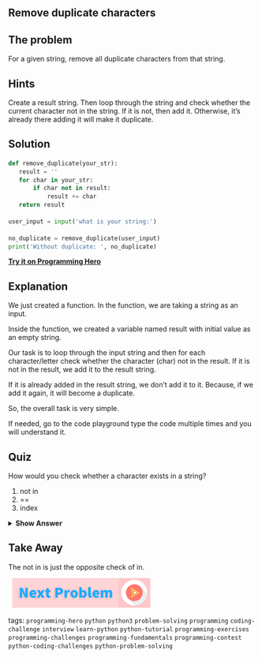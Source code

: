 
## Remove duplicate characters

## The problem
For a given string, remove all duplicate characters from that string.

## Hints
Create a result string. Then loop through the string and check whether the current character not in the string. If it is not, then add it. Otherwise, it’s already there adding it will make it duplicate.

## Solution
```python
def remove_duplicate(your_str):
   result = ''
   for char in your_str:
       if char not in result:
           result += char
   return result
 
user_input = input('what is your string:')
 
no_duplicate = remove_duplicate(user_input)
print('Without duplicate: ', no_duplicate)
```
**[Try it on Programming Hero](https://play.google.com/store/apps/details?id=com.learnprogramming.codecamp)**

## Explanation
We just created a function. In the function, we are taking a string as an input. 

Inside the function, we created a variable named result with initial value as an empty string. 

Our task is to loop through the input string and then for each character/letter check whether the character (char) not in the result. If it is not in the result, we add it to the result string. 

If it is already added in the result string, we don’t add it to it. Because, if we add it again, it will become a duplicate.

So, the overall task is very simple. 

If needed, go to the code playground type the code multiple times and you will understand it. 

## Quiz
How would you check whether a character exists in a string? 

1. not in
2. ==
3. index

<details>
 <summary><b>Show Answer</b></summary>
   <p>The answer is : 1</p>
 </details>

## Take Away
The not in is just the opposite check of in.


&nbsp;
[![Next Page](../assets/next-button.png)](../Conversions/Miles-to-Kilometers.md)
&nbsp;

tags:  `programming-hero`  `python`  `python3`  `problem-solving`  `programming`  `coding-challenge`  `interview`  `learn-python`  `python-tutorial`  `programming-exercises`  `programming-challenges`  `programming-fundamentals`  `programming-contest`  `python-coding-challenges`  `python-problem-solving`

